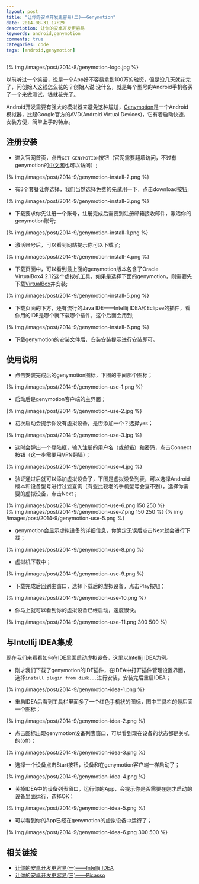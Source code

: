 ```yaml
---
layout: post
title: "让你的安卓开发更容易(二)——Genymotion"
date: 2014-08-31 17:29
description: 让你的安卓开发更容易
keywords: android,genymotion
comments: true
categories: code
tags: [android,genymotion]
---
```

  
{% img /images/post/2014-8/genymotion-logo.jpg %}  
  
以前听过一个笑话，说是一个App好不容易拿到100万的融资，但是没几天就花完了，问创始人这钱怎么花的？创始人说:没什么，就是每个型号的Android手机各买了一个来做测试，钱就花完了。  
  
Android开发需要有强大的模拟器来避免这种尴尬，[Genymotion][genymotion-index]是一个Android模拟器，比起Google官方的AVD(Android Virtual Devices)，它有着启动快速，安装方便，简单上手的特点。
<!--more-->

## 注册安装
* 进入官网首页，点击`GET GENYMOTION`按钮（官网需要翻墙访问，不过有genymotion的[中文网][genymotion-ch]也可以访问）;
  
{% img /images/post/2014-9/genymotion-install-2.png %}  
  
* 有3个套餐让你选择，我们当然选择免费的先试用一下，点击download按钮;
  
{% img /images/post/2014-9/genymotion-install-3.png %}  
  
* 下载要求你先注册一个账号，注册完成后需要到注册邮箱接收邮件，激活你的genymotion账号;
  
{% img /images/post/2014-9/genymotion-install-1.png %}  
  
* 激活账号后，可以看到网站提示你可以下载了;
  
{% img /images/post/2014-9/genymotion-install-4.png %}  
  
* 下载页面中，可以看到最上面的genymotion版本包含了Oracle VirtualBox4.2.12这个虚拟机工具，如果是选择下面的genymotion，则需要先下载[VirtualBox][virtualbox]并安装;
  
{% img /images/post/2014-9/genymotion-install-5.png %}  
  
* 下载页面的下方，还有流行的Java IDE——Intellij IDEA和Eclipse的插件，看你用的IDE是哪个就下载哪个插件，这个后面会用到;
  
{% img /images/post/2014-9/genymotion-install-6.png %}  
  
* 下载genymotion的安装文件后，安装安装提示进行安装即可。

## 使用说明

* 点击安装完成后的genymotion图标，下图的中间那个图标；  
  
{% img /images/post/2014-9/genymotion-use-1.png %}  
  
* 启动后是genymotion客户端的主界面；  
  
{% img /images/post/2014-9/genymotion-use-2.jpg %}  
  
* 初次启动会提示你没有虚拟设备，是否添加一个？选择yes；  
  
{% img /images/post/2014-9/genymotion-use-3.jpg %}  
  
* 这时会弹出一个登陆框，输入注册的用户名（或邮箱）和密码，点击Connect按钮（这一步需要用VPN翻墙）；  
  
{% img /images/post/2014-9/genymotion-use-4.jpg %}  
  
* 验证通过后就可以添加虚拟设备了，下图是虚拟设备列表，可以选择Android版本和设备型号进行过滤查询（有些比较老的手机型号会查不到），选择你需要的虚拟设备，点击Next；  
  
{% img /images/post/2014-9/genymotion-use-6.png 150 250 %}  
{% img /images/post/2014-9/genymotion-use-7.png 150 250 %} 
{% img /images/post/2014-9/genymotion-use-5.png %}   
  
* genymotion会显示虚拟设备的详细信息，你确定无误后点击Next就会进行下载；  
  
{% img /images/post/2014-9/genymotion-use-8.png %}  
  
* 虚拟机下载中；  
  
{% img /images/post/2014-9/genymotion-use-9.png %}  
  
* 下载完成后回到主窗口，选择下载后的虚拟设备，点击Play按钮；  
  
{% img /images/post/2014-9/genymotion-use-10.png %}  
  
* 你马上就可以看到你的虚拟设备已经启动，速度很快。  
  
{% img /images/post/2014-9/genymotion-use-11.png 300 500 %}  
  
## 与Intellij IDEA集成
现在我们来看看如何在IDE里面启动虚拟设备，这里以Intellij IDEA为例。  
  
* 刚才我们下载了genymotion的IDE插件，在IDEA中打开插件管理设置界面，选择`install plugin from disk...`进行安装，安装完后重启IDEA；

{% img /images/post/2014-9/genymotion-idea-1.png %}  
  
* 重启IDEA后看到工具栏里面多了一个红色手机状的图标，图中工具栏的最后面一个图标；

{% img /images/post/2014-9/genymotion-idea-2.png %}  
  
* 点击图标出现genymotion设备列表窗口，可以看到现在设备的状态都是关机的(off)；

{% img /images/post/2014-9/genymotion-idea-3.png %}  
  
* 选择一个设备点击Start按钮，设备和在genymotion客户端一样启动了；

{% img /images/post/2014-9/genymotion-idea-4.png %}  
  
* 关掉IDEA中的设备列表窗口，运行你的App，会提示你是否需要在刚才启动的设备里面运行，选择OK；

{% img /images/post/2014-9/genymotion-idea-5.png %}  
  
* 可以看到你的App已经在genymotion的虚拟设备中运行了；

{% img /images/post/2014-9/genymotion-idea-6.png 300 500 %}  
  
## 相关链接

* [让你的安卓开发更容易(一)——Intellij IDEA][part1]  
* [让你的安卓开发更容易(三)——Picasso][part3]  

[genymotion-index]: http://www.genymotion.com/
[genymotion-ch]: http://www.genymotion.cn/
[virtualbox]: https://www.virtualbox.org/
[part1]: http://zhaozhiming.github.io/blog/2014/08/31/make-your-android-dev-life-easy-part-1/
[part3]: http://zhaozhiming.github.io/blog/2014/10/07/make-your-android-dev-life-easy-part-3/
